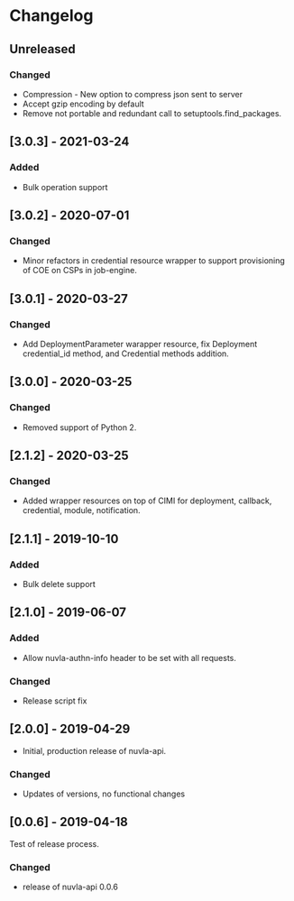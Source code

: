 # Changelog

## Unreleased

### Changed

  - Compression - New option to compress json sent to server
  - Accept gzip encoding by default
  - Remove not portable and redundant call to setuptools.find_packages.

## [3.0.3] - 2021-03-24

### Added

 - Bulk operation support

## [3.0.2] - 2020-07-01

### Changed

- Minor refactors in credential resource wrapper to support
  provisioning of COE on CSPs in job-engine.    

## [3.0.1] - 2020-03-27

### Changed

 - Add DeploymentParameter warapper resource,
   fix Deployment credential_id method, and
   Credential methods addition.

## [3.0.0] - 2020-03-25

### Changed

 - Removed support of Python 2.
 
## [2.1.2] - 2020-03-25

### Changed

 - Added wrapper resources on top of CIMI for deployment, 
   callback, credential, module, notification.

## [2.1.1] - 2019-10-10

### Added

 - Bulk delete support

## [2.1.0] - 2019-06-07

### Added

 - Allow nuvla-authn-info header to be set with
   all requests. 

### Changed
 
 - Release script fix

## [2.0.0] - 2019-04-29

 - Initial, production release of nuvla-api.

### Changed 

 - Updates of versions, no functional changes

## [0.0.6] - 2019-04-18

Test of release process.

### Changed

  - release of nuvla-api 0.0.6

 
